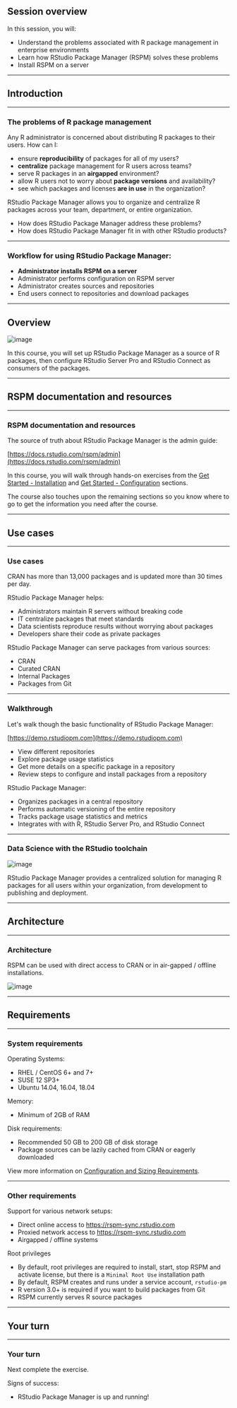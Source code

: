 
## Session overview

In this session, you will:

* Understand the problems associated with R package management in enterprise environments
* Learn how RStudio Package Manager (RSPM) solves these problems
* Install RSPM on a server

---


## Introduction

---

### The problems of R package management

Any R administrator is concerned about distributing R packages to their users.
How can I:

* ensure **reproducibility** of packages for all of my users?
* **centralize** package management for R users across teams?
* serve R packages in an **airgapped** environment?
* allow R users not to worry about **package versions** and availability?
* see which packages and licenses **are in use** in the organization?


RStudio Package Manager allows you to organize and centralize R packages across
your team, department, or entire organization.

* How does RStudio Package Manager address these problems?
* How does RStudio Package Manager fit in with other RStudio products?

---

### Workflow for using RStudio Package Manager:

* **Administrator installs RSPM on a server**
* Administrator performs configuration on RSPM server
* Administrator creates sources and repositories
* End users connect to repositories and download packages


---

## Overview

![image](assets/rspm-packages.png)

In this course, you will set up RStudio Package Manager as a source of R
packages, then configure RStudio Server Pro and RStudio Connect as consumers of
the packages.

---

## RSPM documentation and resources

---

### RSPM documentation and resources

The source of truth about RStudio Package Manager is the admin guide:

[https://docs.rstudio.com/rspm/admin](https://docs.rstudio.com/rspm/admin)

In this course, you will walk through hands-on exercises from the
[Get Started - Installation](https://docs.rstudio.com/rspm/admin/getting-started.html) and
[Get Started - Configuration](https://docs.rstudio.com/rspm/admin/quickstarts.html) sections.

The course also touches upon the remaining sections so you know where to go to get the
information you need after the course.

---

## Use cases

---

### Use cases

CRAN has more than 13,000 packages and is updated more than 30 times per day.

RStudio Package Manager helps:

* Administrators maintain R servers without breaking code
* IT centralize packages that meet standards
* Data scientists reproduce results without worrying about packages
* Developers share their code as private packages

RStudio Package Manager can serve packages from various sources:

* CRAN
* Curated CRAN
* Internal Packages
* Packages from Git

---

### Walkthrough

Let's walk though the basic functionality of RStudio Package Manager:

[https://demo.rstudiopm.com](https://demo.rstudiopm.com)

* View different repositories
* Explore package usage statistics
* Get more details on a specific package in a repository
* Review steps to configure and install packages from a repository

RStudio Package Manager:

* Organizes packages in a central repository
* Performs automatic versioning of the entire repository
* Tracks package usage statistics and metrics
* Integrates with with R, RStudio Server Pro, and RStudio Connect

---

### Data Science with the RStudio toolchain

![image](assets/rstudio-toolchain.png)

RStudio Package Manager provides a centralized solution for managing R packages
for all users within your organization, from development to publishing and
deployment.

---

## Architecture

---

### Architecture

RSPM can be used with direct access to CRAN or in air-gapped / offline
installations.

![image](assets/rspm-architecture.png)

---


## Requirements

---

### System requirements

Operating Systems:

* RHEL / CentOS 6+ and 7+
* SUSE 12 SP3+
* Ubuntu 14.04, 16.04, 18.04

Memory: 

* Minimum of 2GB of RAM

Disk requirements:

* Recommended 50 GB to 200 GB of disk storage
* Package sources can be lazily cached from CRAN or eagerly downloaded

View more information on [Configuration and Sizing
Requirements](https://support.rstudio.com/hc/en-us/articles/115002344588-Configuration-and-sizing-recommendations).

---

### Other requirements

Support for various network setups:

* Direct online access to https://rspm-sync.rstudio.com
* Proxied network access to https://rspm-sync.rstudio.com
* Airgapped / offline systems

Root privileges

* By default, root privileges are required to install, start, stop RSPM and activate license, but there is a `Minimal Root Use` installation path
* By default, RSPM creates and runs under a service account, `rstudio-pm`
* R version 3.0+ is required if you want to build packages from Git
* RSPM currently serves R source packages

---


## Your turn


---


### Your turn

Next complete the exercise.

Signs of success:

* RStudio Package Manager is up and running!
